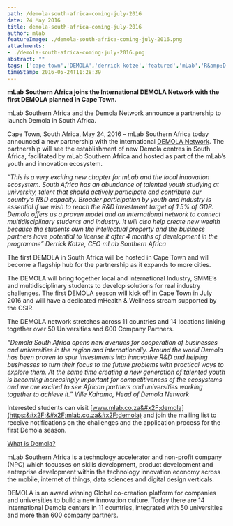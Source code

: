 ```yaml
---
path: /demola-south-africa-coming-july-2016
date: 24 May 2016
title: demola-south-africa-coming-july-2016
author: mlab
featureImage: ./demola-south-africa-coming-july-2016.png
attachments: 
- ./demola-south-africa-coming-july-2016.png
abstract: ""
tags: ['cape town','DEMOLA','derrick kotze','featured','mLab','R&amp;D','research','research &amp; development','students','universities']
timeStamp: 2016-05-24T11:28:39
---
```


**mLab Southern Africa joins the International DEMOLA Network with the first DEMOLA planned in Cape Town.**

mLab Southern Africa and the Demola Network announce a partnership to launch Demola in South Africa.

Cape Town, South Africa, May 24, 2016 – mLab Southern Africa today announced a new partnership with the international [DEMOLA Network](http:&#x2F;&#x2F;www.demola.net). The partnership will see the establishment of new Demola centres in South Africa, facilitated by mLab Southern Africa and hosted as part of the mLab’s youth and innovation ecosystem.

_“This is a very exciting new chapter for mLab and the local innovation ecosystem. South Africa has an abundance of talented youth studying at university, talent that should actively participate and contribute our country’s R&amp;D capacity. Broader participation by youth and industry is essential if we wish to reach the R&amp;D investment target of 1.5% of GDP. Demola offers us a proven model and an international network to connect multidisciplinary students and industry. It will also help create new wealth because the students own the intellectual property and the business partners have potential to license it after 4 months of development in the programme” Derrick Kotze, CEO mLab Southern Africa_

The first DEMOLA in South Africa will be hosted in Cape Town and will become a flagship hub for the partnership as it expands to more cities.

The DEMOLA will bring together local and international Industry, SMME’s and multidisciplinary students to develop solutions for real industry challenges. The first DEMOLA season will kick off in Cape Town in July 2016 and will have a dedicated mHealth &amp; Wellness stream supported by the CSIR.

The DEMOLA network stretches across 11 countries and 14 locations linking together over 50 Universities and 600 Company Partners.

_“Demola South Africa opens new avenues for cooperation of businesses and universities in the region and internationally. Around the world Demola has been proven to spur investments into innovative R&amp;D and helping businesses to turn their focus to the future problems with practical ways to explore them. At the same time creating a new generation of talented youth is becoming increasingly important for competitiveness of the ecosystems and we are excited to see African partners and universities working together to achieve it.” Ville Kairamo, Head of Demola Network_

Interested students can visit [www.mlab.co.za&#x2F;demola](https:&#x2F;&#x2F;mlab.co.za&#x2F;demola) and join the mailing list to receive notifications on the challenges and the application process for the first Demola season.

[What is Demola?](https:&#x2F;&#x2F;youtu.be&#x2F;sTNGHarMRdI)

mLab Southern Africa is a technology accelerator and non-profit company (NPC) which focusses on skills development, product development and enterprise development within the technology innovation economy across the mobile, internet of things, data sciences and digital design verticals.

DEMOLA is an award winning Global co-creation platform for companies and universities to build a new innovation culture. Today there are 14 international Demola centers in 11 countries, integrated with 50 universities and more than 600 company partners.


